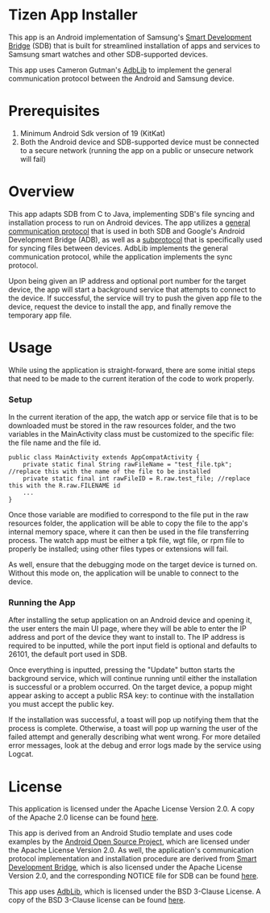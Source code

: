 # Tizen App Installer
This app is an Android implementation of Samsung's 
[Smart Development Bridge](https://developer.tizen.org/development/tizen-studio/web-tools/running-and-testing-your-app/sdb) 
(SDB) that is built for streamlined installation of apps and services to Samsung smart watches and other SDB-supported devices. 

This app uses Cameron Gutman's [AdbLib](https://github.com/cgutman/AdbLib) to implement the general communication protocol 
between the Android and Samsung device.
# Prerequisites
1. Minimum Android Sdk version of 19 (KitKat)
2. Both the Android device and SDB-supported device must be connected to a secure network (running the app on a public or unsecure network will fail)
# Overview
This app adapts SDB from C to Java, implementing SDB's file syncing and installation process to run on Android devices. 
The app utilizes a [general communication protocol](https://android.googlesource.com/platform/system/core/+/master/adb/protocol.txt) 
that is used in both SDB and Google's Android Development Bridge (ADB), 
as well as a [subprotocol](https://android.googlesource.com/platform/system/core/+/master/adb/SYNC.TXT) 
that is specifically used for syncing files between devices. 
AdbLib implements the general communication protocol, while the application implements the sync protocol.

Upon being given an IP address and optional port number for the target device, 
the app will start a background service that attempts to connect to the device. 
If successful, the service will try to push the given app file to the device, 
request the device to install the app, and finally remove the temporary app file.
# Usage
While using the application is straight-forward, there are some initial steps that 
need to be made to the current iteration of the code to work properly.

### Setup
In the current iteration of the app, the watch app or service file that is to be downloaded must be stored in the raw resources folder, 
and the two variables in the MainActivity class must be customized to the specific file: the file name and the file id.
```
public class MainActivity extends AppCompatActivity {
    private static final String rawFileName = "test_file.tpk"; //replace this with the name of the file to be installed
    private static final int rawFileID = R.raw.test_file; //replace this with the R.raw.FILENAME id
    ...
}
```
Once those variable are modified to correspond to the file put in the raw resources folder,
the application will be able to copy the file to the app's internal memory space, where it can then be used in the file transferring process.
The watch app must be either a tpk file, wgt file, or rpm file to properly be installed; using other files types or extensions will fail.

As well, ensure that the debugging mode on the target device is turned on. Without this mode on, the application will
be unable to connect to the device.
### Running the App

After installing the setup application on an Android device and opening it, the user enters the main UI page,
where they will be able to enter the IP address and port of the device they want to install to.
The IP address is required to be inputted, while the port input field is optional and defaults to 26101, 
the default port used in SDB. 

Once everything is inputted, pressing the "Update" button starts the background
service, which will continue running until either the installation is successful or a problem occurred.
On the target device, a popup might appear asking to accept a public RSA key: to continue with the installation
you must accept the public key. 

If the installation was successful, a toast will pop up notifying them that the process is complete.
Otherwise, a toast will pop up warning the user of the failed attempt and generally describing what
went wrong. For more detailed error messages, look at the debug and error logs made by the service using Logcat.

# License
This application is licensed under the Apache License Version 2.0. A copy of the Apache 2.0 license
can be found [here](https://github.com/AvivBenchorin/Samsung-Watch-App-Installer-For-Android/blob/master/LICENSE).

This app is derived from an Android Studio template and uses code examples by the [Android Open Source Project](https://developer.android.com/license), 
which are licensed under the Apache License Version 2.0. As well, the application's communication protocol 
implementation and installation procedure are derived from [Smart Development Bridge](https://review.tizen.org/git/?p=sdk/tools/sdb.git), 
which is also licensed under the Apache License Version 2.0, and the corresponding NOTICE file for SDB can be found [here](https://github.com/AvivBenchorin/Samsung-Watch-App-Installer-For-Android/blob/master/NOTICE).

This app uses [AdbLib](https://github.com/cgutman/AdbLib), which is licensed under the BSD 3-Clause License. A copy
of the BSD 3-Clause license can be found [here](https://github.com/AvivBenchorin/Samsung-Watch-App-Installer-For-Android/blob/master/app/libs/LICENSE). 



